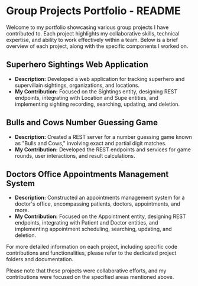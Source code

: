 # Group Projects Portfolio - README

Welcome to my portfolio showcasing various group projects I have contributed to. Each project highlights my collaborative skills, technical expertise, and ability to work effectively within a team. Below is a brief overview of each project, along with the specific components I worked on.

## Superhero Sightings Web Application

- **Description:** Developed a web application for tracking superhero and supervillain sightings, organizations, and locations.
- **My Contribution:** Focused on the Sightings entity, designing REST endpoints, integrating with Location and Supe entities, and implementing sighting recording, searching, updating, and deletion.

## Bulls and Cows Number Guessing Game

- **Description:** Created a REST server for a number guessing game known as "Bulls and Cows," involving exact and partial digit matches.
- **My Contribution:** Developed the REST endpoints and services for game rounds, user interactions, and result calculations.

## Doctors Office Appointments Management System

- **Description:** Constructed an appointments management system for a doctor's office, encompassing patients, doctors, appointments, and more.
- **My Contribution:** Focused on the Appointment entity, designing REST endpoints, integrating with Patient and Doctor entities, and implementing appointment scheduling, searching, updating, and deletion.

For more detailed information on each project, including specific code contributions and functionalities, please refer to the dedicated project folders and documentation.

Please note that these projects were collaborative efforts, and my contributions were focused on the specified areas mentioned above.